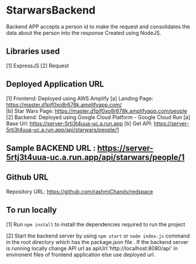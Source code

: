 # StarwarsBackend
Backend APP accepts a person id to make the request and consolidates the data about the person into the response
Created using NodeJS.

## Libraries used
[1] ExpressJS
[2] Request

## Deployed Application URL

[1] Frontend: Deployed using AWS Amplify
    [a] Landing Page: https://master.d1pjf0xo8r678k.amplifyapp.com/  
    [b] Star Wars Page: https://master.d1pjf0xo8r678k.amplifyapp.com/people
[2] Backend: Deployed using Google Cloud Platform - Google Cloud Run
    [a] Base Url: https://server-5rtj3t4uua-uc.a.run.app
    [b] Get API: https://server-5rtj3t4uua-uc.a.run.app/api/starwars/people/1

## Sample BACKEND URL : https://server-5rtj3t4uua-uc.a.run.app/api/starwars/people/1

## Github URL
Repository URL: https://github.com/rashmiChandy/redspace

## To run locally

[1] Run `npm install` to install the dependencies required to run the project

[2] Start the backend server by using `npm start` or `node index.js` command in the root directory which has the package.json file . If the backend server is running locally change API url as apiUrl:'http://localhost:8080/api' in environent files of frontend application else use deployed url.
